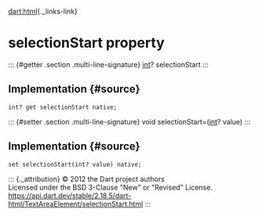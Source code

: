 [dart:html](../../dart-html/dart-html-library){._links-link}

selectionStart property
=======================

::: {#getter .section .multi-line-signature}
[int](../../dart-core/int-class)? selectionStart
:::

Implementation {#source}
--------------

``` {.language-dart data-language="dart"}
int? get selectionStart native;
```

::: {#setter .section .multi-line-signature}
void selectionStart=([int](../../dart-core/int-class)? value)
:::

Implementation {#source}
--------------

``` {.language-dart data-language="dart"}
set selectionStart(int? value) native;
```

::: {._attribution}
© 2012 the Dart project authors\
Licensed under the BSD 3-Clause \"New\" or \"Revised\" License.\
<https://api.dart.dev/stable/2.18.5/dart-html/TextAreaElement/selectionStart.html>
:::

